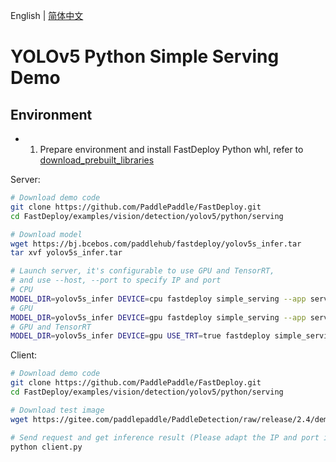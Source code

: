 English | [简体中文](README_CN.md)

# YOLOv5 Python Simple Serving Demo


## Environment

- 1. Prepare environment and install FastDeploy Python whl, refer to [download_prebuilt_libraries](../../../../../../docs/en/build_and_install/download_prebuilt_libraries.md)

Server:
```bash
# Download demo code
git clone https://github.com/PaddlePaddle/FastDeploy.git
cd FastDeploy/examples/vision/detection/yolov5/python/serving

# Download model
wget https://bj.bcebos.com/paddlehub/fastdeploy/yolov5s_infer.tar
tar xvf yolov5s_infer.tar

# Launch server, it's configurable to use GPU and TensorRT,
# and use --host, --port to specify IP and port
# CPU
MODEL_DIR=yolov5s_infer DEVICE=cpu fastdeploy simple_serving --app server:app
# GPU
MODEL_DIR=yolov5s_infer DEVICE=gpu fastdeploy simple_serving --app server:app
# GPU and TensorRT
MODEL_DIR=yolov5s_infer DEVICE=gpu USE_TRT=true fastdeploy simple_serving --app server:app
```

Client:
```bash
# Download demo code
git clone https://github.com/PaddlePaddle/FastDeploy.git
cd FastDeploy/examples/vision/detection/yolov5/python/serving

# Download test image
wget https://gitee.com/paddlepaddle/PaddleDetection/raw/release/2.4/demo/000000014439.jpg

# Send request and get inference result (Please adapt the IP and port if necessary)
python client.py
```
